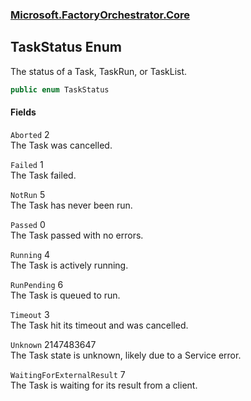 ### [Microsoft.FactoryOrchestrator.Core](Microsoft_FactoryOrchestrator_Core.md 'Microsoft.FactoryOrchestrator.Core')
## TaskStatus Enum
The status of a Task, TaskRun, or TaskList.  
```csharp
public enum TaskStatus

```
#### Fields
<a name='Microsoft_FactoryOrchestrator_Core_TaskStatus_Aborted'></a>
`Aborted` 2  
The Task was cancelled.  
  
<a name='Microsoft_FactoryOrchestrator_Core_TaskStatus_Failed'></a>
`Failed` 1  
The Task failed.  
  
<a name='Microsoft_FactoryOrchestrator_Core_TaskStatus_NotRun'></a>
`NotRun` 5  
The Task has never been run.  
  
<a name='Microsoft_FactoryOrchestrator_Core_TaskStatus_Passed'></a>
`Passed` 0  
The Task passed with no errors.  
  
<a name='Microsoft_FactoryOrchestrator_Core_TaskStatus_Running'></a>
`Running` 4  
The Task is actively running.  
  
<a name='Microsoft_FactoryOrchestrator_Core_TaskStatus_RunPending'></a>
`RunPending` 6  
The Task is queued to run.  
  
<a name='Microsoft_FactoryOrchestrator_Core_TaskStatus_Timeout'></a>
`Timeout` 3  
The Task hit its timeout and was cancelled.  
  
<a name='Microsoft_FactoryOrchestrator_Core_TaskStatus_Unknown'></a>
`Unknown` 2147483647  
The Task state is unknown, likely due to a Service error.  
  
<a name='Microsoft_FactoryOrchestrator_Core_TaskStatus_WaitingForExternalResult'></a>
`WaitingForExternalResult` 7  
The Task is waiting for its result from a client.  
  
